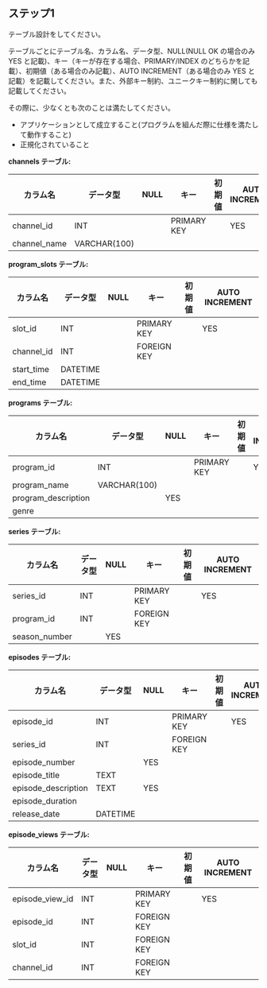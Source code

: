 ## ステップ1

テーブル設計をしてください。

テーブルごとにテーブル名、カラム名、データ型、NULL(NULL OK の場合のみ YES と記載)、キー（キーが存在する場合、PRIMARY/INDEX のどちらかを記載）、初期値（ある場合のみ記載）、AUTO INCREMENT（ある場合のみ YES と記載）を記載してください。また、外部キー制約、ユニークキー制約に関しても記載してください。

その際に、少なくとも次のことは満たしてください。

- アプリケーションとして成立すること(プログラムを組んだ際に仕様を満たして動作すること)
- 正規化されていること

**channels テーブル:**

| カラム名      | データ型     | NULL | キー         | 初期値 | AUTO INCREMENT |
| ------------ | ------------ | ---- | ------------ | ------ | -------------- |
| channel_id   |     INT      |      | PRIMARY KEY  |        |     YES       |
| channel_name |   VARCHAR(100)   |      |              |        |                |

**program_slots テーブル:**

| カラム名      | データ型     | NULL | キー         | 初期値 | AUTO INCREMENT |
| ------------ | ------------ | ---- | ------------ | ------ | -------------- |
| slot_id      |     INT      |      | PRIMARY KEY  |        |       YES     |
| channel_id   |     INT      |      | FOREIGN KEY  |        |                |
| start_time   |   DATETIME   |      |              |        |                |
| end_time     |   DATETIME  |      |              |        |                |

**programs テーブル:**

| カラム名             | データ型     | NULL | キー         | 初期値 | AUTO INCREMENT |
| ------------------ | ------------ | ---- | ------------ | ------ | -------------- |
| program_id         |     INT      |      | PRIMARY KEY  |        |       YES     |
| program_name       |   VARCHAR(100)    |     |              |        |                |
| program_description |              | YES  |              |        |                |
| genre              |              |      |              |        |                |

**series テーブル:**

| カラム名           | データ型     | NULL | キー         | 初期値 | AUTO INCREMENT |
| ------------------ | ------------ | ---- | ------------ | ------ | -------------- |
| series_id          |     INT      |      | PRIMARY KEY  |        |       YES     |
| program_id         |     INT      |      | FOREIGN KEY  |        |                |
| season_number      |              | YES  |              |        |                |

**episodes テーブル:**

| カラム名                 | データ型     | NULL | キー         | 初期値 | AUTO INCREMENT |
| ----------------------- | ------------ | ---- | ------------ | ------ | -------------- |
| episode_id              |      INT     |      | PRIMARY KEY  |        |       YES     |
| series_id               |      INT     |      | FOREIGN KEY  |        |                |
| episode_number          |              | YES  |              |        |                |
| episode_title           |     TEXT     |      |              |        |                |
| episode_description     |     TEXT     | YES  |              |        |                |
| episode_duration        |              |      |              |        |                |
| release_date            |  DATETIME   |      |              |        |                |

**episode_views テーブル:**

| カラム名               | データ型     | NULL | キー         | 初期値 | AUTO INCREMENT |
| ---------------------- | ------------ | ---- | ------------ | ------ | -------------- |
| episode_view_id        |       INT    |      | PRIMARY KEY  |        |      YES      |
| episode_id             |       INT    |      | FOREIGN KEY  |        |                |
| slot_id                |       INT    |      | FOREIGN KEY  |        |                |
| channel_id             |       INT    |      | FOREIGN KEY